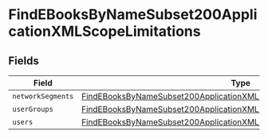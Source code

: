 # FindEBooksByNameSubset200ApplicationXMLScopeLimitations


## Fields

| Field                                                                                                                                                                         | Type                                                                                                                                                                          | Required                                                                                                                                                                      | Description                                                                                                                                                                   |
| ----------------------------------------------------------------------------------------------------------------------------------------------------------------------------- | ----------------------------------------------------------------------------------------------------------------------------------------------------------------------------- | ----------------------------------------------------------------------------------------------------------------------------------------------------------------------------- | ----------------------------------------------------------------------------------------------------------------------------------------------------------------------------- |
| `networkSegments`                                                                                                                                                             | [FindEBooksByNameSubset200ApplicationXMLScopeLimitationsNetworkSegments](../../models/operations/findebooksbynamesubset200applicationxmlscopelimitationsnetworksegments.md)[] | :heavy_minus_sign:                                                                                                                                                            | N/A                                                                                                                                                                           |
| `userGroups`                                                                                                                                                                  | [FindEBooksByNameSubset200ApplicationXMLScopeLimitationsUserGroups](../../models/operations/findebooksbynamesubset200applicationxmlscopelimitationsusergroups.md)[]           | :heavy_minus_sign:                                                                                                                                                            | N/A                                                                                                                                                                           |
| `users`                                                                                                                                                                       | [FindEBooksByNameSubset200ApplicationXMLScopeLimitationsUsers](../../models/operations/findebooksbynamesubset200applicationxmlscopelimitationsusers.md)[]                     | :heavy_minus_sign:                                                                                                                                                            | N/A                                                                                                                                                                           |